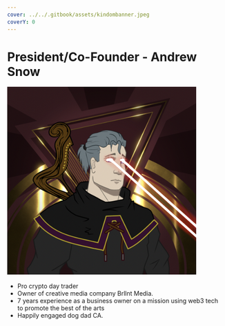 ```yaml
---
cover: ../../.gitbook/assets/kindombanner.jpeg
coverY: 0
---
```


# President/Co-Founder - Andrew Snow

![](<../../.gitbook/assets/Screen Shot 2022-07-06 at 12.22.56 PM.png>)

* Pro crypto day trader&#x20;
* Owner of creative media company Brllnt Media.&#x20;
* 7 years experience as a business owner on a mission using web3 tech to promote the best of the arts&#x20;
* Happily engaged dog dad CA.
